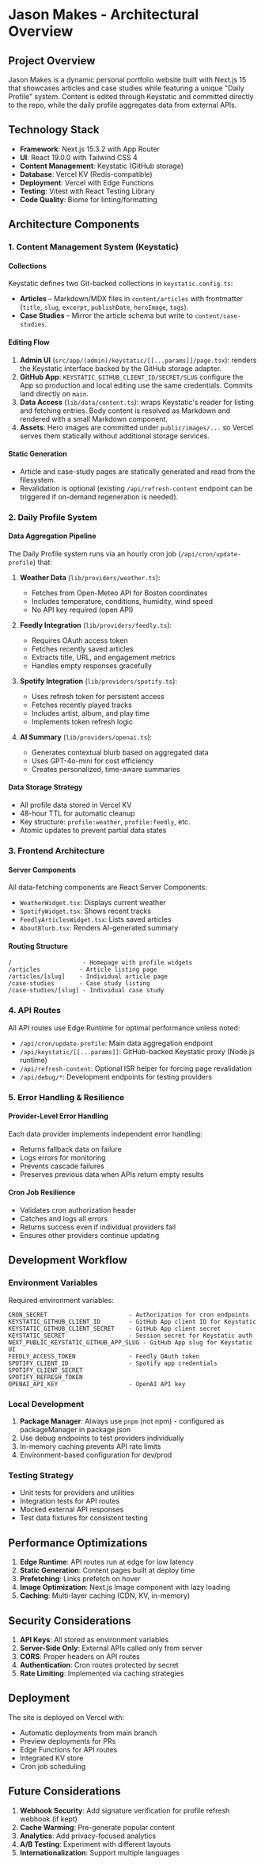 # Jason Makes - Architectural Overview

## Project Overview
Jason Makes is a dynamic personal portfolio website built with Next.js 15 that showcases articles and case studies while featuring a unique "Daily Profile" system. Content is edited through Keystatic and committed directly to the repo, while the daily profile aggregates data from external APIs.

## Technology Stack
- **Framework**: Next.js 15.3.2 with App Router
- **UI**: React 19.0.0 with Tailwind CSS 4
- **Content Management**: Keystatic (GitHub storage)
- **Database**: Vercel KV (Redis-compatible)
- **Deployment**: Vercel with Edge Functions
- **Testing**: Vitest with React Testing Library
- **Code Quality**: Biome for linting/formatting

## Architecture Components

### 1. Content Management System (Keystatic)

#### Collections
Keystatic defines two Git-backed collections in `keystatic.config.ts`:
- **Articles** – Markdown/MDX files in `content/articles` with frontmatter (`title`, `slug`, `excerpt`, `publishDate`, `heroImage`, `tags`).
- **Case Studies** – Mirror the article schema but write to `content/case-studies`.

#### Editing Flow

1. **Admin UI** (`src/app/(admin)/keystatic/[[...params]]/page.tsx`): renders the Keystatic interface backed by the GitHub storage adapter.
2. **GitHub App**: `KEYSTATIC_GITHUB_CLIENT_ID/SECRET/SLUG` configure the App so production and local editing use the same credentials. Commits land directly on `main`.
3. **Data Access** (`lib/data/content.ts`): wraps Keystatic's reader for listing and fetching entries. Body content is resolved as Markdown and rendered with a small Markdown component.
4. **Assets**: Hero images are committed under `public/images/...` so Vercel serves them statically without additional storage services.

#### Static Generation
- Article and case-study pages are statically generated and read from the filesystem.
- Revalidation is optional (existing `/api/refresh-content` endpoint can be triggered if on-demand regeneration is needed).

### 2. Daily Profile System

#### Data Aggregation Pipeline
The Daily Profile system runs via an hourly cron job (`/api/cron/update-profile`) that:

1. **Weather Data** (`lib/providers/weather.ts`):
   - Fetches from Open-Meteo API for Boston coordinates
   - Includes temperature, conditions, humidity, wind speed
   - No API key required (open API)

2. **Feedly Integration** (`lib/providers/feedly.ts`):
   - Requires OAuth access token
   - Fetches recently saved articles
   - Extracts title, URL, and engagement metrics
   - Handles empty responses gracefully

3. **Spotify Integration** (`lib/providers/spotify.ts`):
   - Uses refresh token for persistent access
   - Fetches recently played tracks
   - Includes artist, album, and play time
   - Implements token refresh logic

4. **AI Summary** (`lib/providers/openai.ts`):
   - Generates contextual blurb based on aggregated data
   - Uses GPT-4o-mini for cost efficiency
   - Creates personalized, time-aware summaries

#### Data Storage Strategy
- All profile data stored in Vercel KV
- 48-hour TTL for automatic cleanup
- Key structure: `profile:weather`, `profile:feedly`, etc.
- Atomic updates to prevent partial data states

### 3. Frontend Architecture

#### Server Components
All data-fetching components are React Server Components:
- `WeatherWidget.tsx`: Displays current weather
- `SpotifyWidget.tsx`: Shows recent tracks
- `FeedlyArticlesWidget.tsx`: Lists saved articles
- `AboutBlurb.tsx`: Renders AI-generated summary

#### Routing Structure
```
/                    - Homepage with profile widgets
/articles           - Article listing page
/articles/[slug]    - Individual article page
/case-studies       - Case study listing
/case-studies/[slug] - Individual case study
```

### 4. API Routes

All API routes use Edge Runtime for optimal performance unless noted:

- `/api/cron/update-profile`: Main data aggregation endpoint
- `/api/keystatic/[[...params]]`: GitHub-backed Keystatic proxy (Node.js runtime)
- `/api/refresh-content`: Optional ISR helper for forcing page revalidation
- `/api/debug/*`: Development endpoints for testing providers

### 5. Error Handling & Resilience

#### Provider-Level Error Handling
Each data provider implements independent error handling:
- Returns fallback data on failure
- Logs errors for monitoring
- Prevents cascade failures
- Preserves previous data when APIs return empty results

#### Cron Job Resilience
- Validates cron authorization header
- Catches and logs all errors
- Returns success even if individual providers fail
- Ensures other providers continue updating

## Development Workflow

### Environment Variables
Required environment variables:
```
CRON_SECRET                       - Authorization for cron endpoints
KEYSTATIC_GITHUB_CLIENT_ID        - GitHub App client ID for Keystatic
KEYSTATIC_GITHUB_CLIENT_SECRET    - GitHub App client secret
KEYSTATIC_SECRET                  - Session secret for Keystatic auth
NEXT_PUBLIC_KEYSTATIC_GITHUB_APP_SLUG - GitHub App slug for Keystatic UI
FEEDLY_ACCESS_TOKEN               - Feedly OAuth token
SPOTIFY_CLIENT_ID                 - Spotify app credentials
SPOTIFY_CLIENT_SECRET
SPOTIFY_REFRESH_TOKEN
OPENAI_API_KEY                    - OpenAI API key
```

### Local Development
1. **Package Manager**: Always use `pnpm` (not npm) - configured as packageManager in package.json
2. Use debug endpoints to test providers individually
3. In-memory caching prevents API rate limits
4. Environment-based configuration for dev/prod

### Testing Strategy
- Unit tests for providers and utilities
- Integration tests for API routes
- Mocked external API responses
- Test data fixtures for consistent testing

## Performance Optimizations

1. **Edge Runtime**: API routes run at edge for low latency
2. **Static Generation**: Content pages built at deploy time
3. **Prefetching**: Links prefetch on hover
4. **Image Optimization**: Next.js Image component with lazy loading
5. **Caching**: Multi-layer caching (CDN, KV, in-memory)

## Security Considerations

1. **API Keys**: All stored as environment variables
2. **Server-Side Only**: External APIs called only from server
3. **CORS**: Proper headers on API routes
4. **Authentication**: Cron routes protected by secret
5. **Rate Limiting**: Implemented via caching strategies

## Deployment

The site is deployed on Vercel with:
- Automatic deployments from main branch
- Preview deployments for PRs
- Edge Functions for API routes
- Integrated KV store
- Cron job scheduling

## Future Considerations

1. **Webhook Security**: Add signature verification for profile refresh webhook (if kept)
2. **Cache Warming**: Pre-generate popular content
3. **Analytics**: Add privacy-focused analytics
4. **A/B Testing**: Experiment with different layouts
5. **Internationalization**: Support multiple languages
